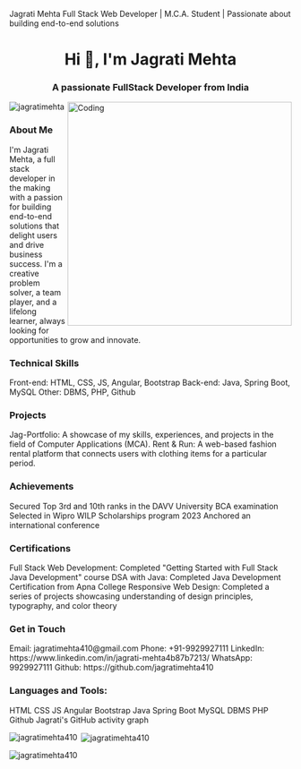 Jagrati Mehta
Full Stack Web Developer | M.C.A. Student | Passionate about building end-to-end solutions

<h1 align="center">Hi 👋, I'm Jagrati Mehta</h1> <h3 align="center">A passionate FullStack Developer from India</h3> <img align="right" alt="Coding" width="400" src="https://cdn.dribbble.com/users/1162077/screenshots/3848914/programmer.gif"> <p align="left"> <img src="https://komarev.com/ghpvc/?username=jagratimehta&label=Profile%20views&color=0e75b6&style=flat" alt="jagratimehta" /> </p> <h3 align="left">About Me</h3>
I'm Jagrati Mehta, a full stack developer in the making with a passion for building end-to-end solutions that delight users and drive business success. I'm a creative problem solver, a team player, and a lifelong learner, always looking for opportunities to grow and innovate.

<h3 align="left">Technical Skills</h3>
Front-end: HTML, CSS, JS, Angular, Bootstrap
Back-end: Java, Spring Boot, MySQL
Other: DBMS, PHP, Github
<h3 align="left">Projects</h3>
Jag-Portfolio: A showcase of my skills, experiences, and projects in the field of Computer Applications (MCA).
Rent & Run: A web-based fashion rental platform that connects users with clothing items for a particular period.
<h3 align="left">Achievements</h3>
Secured Top 3rd and 10th ranks in the DAVV University BCA examination
Selected in Wipro WILP Scholarships program 2023
Anchored an international conference
<h3 align="left">Certifications</h3>
Full Stack Web Development: Completed "Getting Started with Full Stack Java Development" course
DSA with Java: Completed Java Development Certification from Apna College
Responsive Web Design: Completed a series of projects showcasing understanding of design principles, typography, and color theory
<h3 align="left">Get in Touch</h3>
Email: jagratimehta410@gmail.com
Phone: +91-9929927111
LinkedIn: https://www.linkedin.com/in/jagrati-mehta4b87b7213/
WhatsApp: 9929927111
Github: https://github.com/jagratimehta410
<h3 align="left">Languages and Tools:</h3>
HTML
CSS
JS
Angular
Bootstrap
Java
Spring Boot
MySQL
DBMS
PHP
Github
Jagrati's GitHub activity graph

<p><img align="left" src="https://github-readme-stats.vercel.app/api/top-langs?username=jagratimehta410&show_icons=true&locale=en&layout=compact&theme=tokyonight" alt="jagratimehta410" /></p> <p>&nbsp;<img align="center" src="https://github-readme-stats.vercel.app/api?username=jagratimehta410&show_icons=true&locale=en&theme=tokyonight" alt="jagratimehta410" /></p> <p><img align="center" src="https://github-readme-streak-stats.herokuapp.com/?user=jagratimehta410&&theme=tokyonight" alt="jagratimehta410" /></p>
